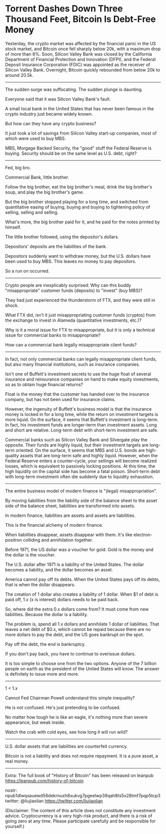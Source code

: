 # Torrent Dashes Down Three Thousand Feet, Bitcoin Is Debt-Free Money 

Yesterday, the crypto market was affected by the financial panic in the US stock market, and Bitcoin once fell sharply below 20k, with a maximum drop of more than 8%. Soon, Silicon Valley Bank was closed by the California Department of Financial Protection and Innovation (DFPI), and the Federal Deposit Insurance Corporation (FDIC) was appointed as the receiver of Silicon Valley Bank. Overnight, Bitcoin quickly rebounded from below 20k to around 20.5k.

* * *

The sudden surge was suffocating. The sudden plunge is daunting.

Everyone said that it was Silicon Valley Bank's fault.

A small local bank in the United States that has never been famous in the crypto industry just became widely known.

But how can they have any crypto business?

It just took a lot of savings from Silicon Valley start-up companies, most of which were used to buy MBS.

MBS, Morgage Backed Security, the "good" stuff the Federal Reserve is buying. Security should be on the same level as U.S. debt, right?

* * *

Fed, big bro.

Commercial Bank, little brother.

Follow the big brother, eat the big brother's meal, drink the big brother's soup, and play the big brother's game.

But the big brother stopped playing for a long time, and switched from quantitative easing of buying, buying and buying to tightening policy of selling, selling and selling.

What's more, the big brother paid for it, and he paid for the notes printed by himself.

The little brother followed, using the depositor's dollars.

Depositors' deposits are the liabilities of the bank.

Depositors suddenly want to withdraw money, but the U.S. dollars have been used to buy MBS. This leaves no money to pay depositors.

So a run on occurred.

* * *

Crypto people are inexplicably surprised: Why can this buddy "misappropriate" customer funds (deposits) to "invest" (buy MBS)?

They had just experienced the thunderstorm of FTX, and they were still in shock.

What FTX did, isn’t it just misappropriating customer funds (cryptos) from the exchange to invest in Alameda (quantitative investments, etc.)?

Why is it a moral issue for FTX to misappropriate, but it is only a technical issue for commercial banks to misappropriate?

How can a commercial bank legally misappropriate client funds?

* * *

In fact, not only commercial banks can legally misappropriate client funds, but also many financial institutions, such as insurance companies.

Isn't one of Buffett's investment secrets to use the huge float of several insurance and reinsurance companies on hand to make equity investments, so as to obtain huge financial returns?

Float is the money that the customer has handed over to the insurance company, but has not been used for insurance claims.

However, the ingenuity of Buffett's business model is that the insurance money is locked in for a long time, while the return on investment targets is more liquid. On the surface, it seems that Buffett's investment is long-term. In fact, his investment funds are longer-term than investment assets. Long and short are relative. Long-term debt with short-term investment are safe.

Commercial banks such as Silicon Valley Bank and Silvergate play the opposite. Their funds are highly liquid, but their investment targets are long-term oriented. On the surface, it seems that MBS and U.S. bonds are high-quality assets that are long-term safe and highly liquid. However, when the Federal Reserve enters a counter-cycle, your sellings will become realized losses, which is equivalent to passively locking positions. At this time, the high liquidity on the capital side has become a fatal poison. Short-term debt with long-term investment often die suddenly due to liquidity exhaustion.

* * *

The entire business model of modern finance is "(legal) misappropriation".

By moving liabilities from the liability side of the balance sheet to the asset side of the balance sheet, liabilities are transformed into assets.

In modern finance, liabilities are assets and assets are liabilities.

This is the financial alchemy of modern finance.

When liabilities disappear, assets disappear with them. It's like electron-positron colliding and annihilation together.

Before 1971, the US dollar was a voucher for gold. Gold is the money and the dollar is the voucher.

The U.S. dollar after 1971 is a liability of the United States. The dollar becomes a liability, and the dollar becomes an asset.

America cannot pay off its debts. When the United States pays off its debts, that is when the dollar disappears.

The creation of 1 dollar also creates a liability of 1 dollar. When $1 of debt is paid off, 1.x (x is interest) dollars needs to be paid back.

So, where did the extra 0.x dollars come from? It must come from new liabilities. Because the dollar is a liability.

The problem is, spend all 1.x dollars and annihilate 1 dollar of liabilities. That leaves a net debt of $0.x, which cannot be repaid because there are no more dollars to pay the debt, and the US goes bankrupt on the spot.

Pay off the debt, the end is bankruptcy.

If you don't pay back, you have to continue to overissue dollars.

It is too simple to choose one from the two options. Anyone of the 7 billion people on earth as the president of the United States will know. The answer is definitely to issue more and more.

* * *

1 < 1.x

Cannot Fed Chairman Powell understand this simple inequality?

He is not confused. He's just pretending to be confused.

No matter how tough he is like an eagle, it's nothing more than severe appearance, but weak inside.

Watch the crab with cold eyes, see how long it will run wild?

* * *

U.S. dollar assets that are liabilities are counterfeit currency.

Bitcoin is not a liability and does not require repayment. It is a pure asset, a real money.

* * *

Extra: The full book of "History of Bitcoin" has been released on leanpub https://leanpub.com/history-of-bitcoin

nostr: npub1dlwqsauewd56dekrnuxh8xukvg7pgeelwp39qah8ts5x28tmf7pqp5tcp3
twitter: @liujiaolian https://twitter.com/liujiaolian

(Disclaimer: The content of this article does not constitute any investment advice. Cryptocurrency is a very high-risk product, and there is a risk of going zero at any time. Please participate carefully and be responsible for yourself.)
